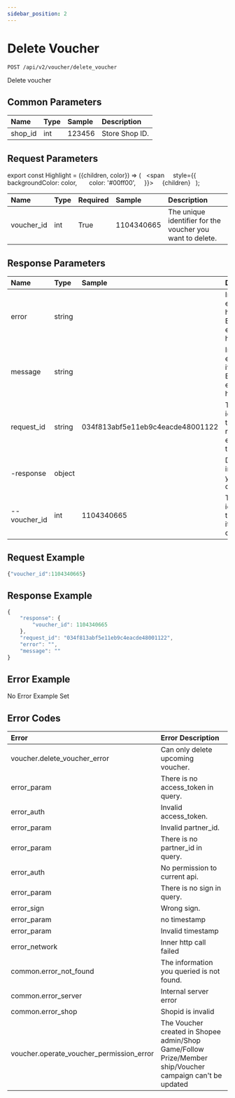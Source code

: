```yaml
---
sidebar_position: 2
---
```


# Delete Voucher

```
POST /api/v2/voucher/delete_voucher
```
Delete voucher

## Common Parameters

| Name    | Type | Sample | Description    |
| :------ | :--- | :----- | :------------- |
| shop_id | int  | 123456 | Store Shop ID. |

## Request Parameters

export const Highlight = ({children, color}) => (
  <span
    style={{
      backgroundColor: color,
      color: '#00ff00',
    }}>
    {children}
  </span>
);

| Name | Type | Required | Sample | Description |
| :--- | :--- | :--- | :--- | :--- |
| voucher_id | int | <Highlight>True</Highlight> | 1104340665 | The unique identifier for the voucher you want to delete. |

## Response Parameters

| Name | Type | Sample | Description |
| :--- | :--- | :--- | :--- |
| error | string |  | Indicate error type if hit error. Empty if no error happened. |
| message | string |  | Indicate error details if hit error. Empty if no error happened. |
| request_id | string | 034f813abf5e11eb9c4eacde48001122 | The identifier of the API request for error tracking. |
| -response | object |  | Detail informations you are querying. |
| --voucher_id | int | 1104340665 | The unique identifier for the voucher it is being deleted. |

## Request Example

```js title="Payload"
{"voucher_id":1104340665}
```

## Response Example

```js title="JSON"
{
    "response": {
        "voucher_id": 1104340665
    },
    "request_id": "034f813abf5e11eb9c4eacde48001122",
    "error": "",
    "message": ""
}
```

## Error Example
No Error Example Set

## Error Codes

| Error | Error Description |
| :--- | :--- |
| voucher.delete_voucher_error | Can only delete upcoming voucher. |
| error_param | There is no access_token in query. |
| error_auth | Invalid access_token. |
| error_param | Invalid partner_id. |
| error_param | There is no partner_id in query. |
| error_auth | No permission to current api. |
| error_param | There is no sign in query. |
| error_sign | Wrong sign. |
| error_param | no timestamp |
| error_param | Invalid timestamp |
| error_network | Inner http call failed |
| common.error_not_found | The information you queried is not found. |
| common.error_server | Internal server error |
| common.error_shop | Shopid is invalid |
| voucher.operate_voucher_permission_error | The Voucher created in Shopee admin/Shop Game/Follow Prize/Member ship/Voucher campaign can't be updated |
